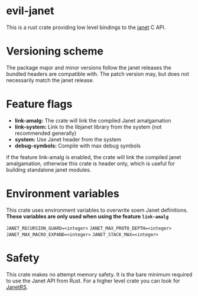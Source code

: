 # evil-janet

This is a rust crate providing low level bindings to the [janet](https://janet-lang.org/) C API.

# Versioning scheme

The package major and minor versions follow the janet releases the
bundled headers are compatible with. The patch version may, but does
not necessarily match the janet release.

# Feature flags

-   **link-amalg:** The crate will link the compiled Janet amalgamation
-   **link-system:** Link to the libjanet library from the system (not recommended generally)
-   **system:** Use Janet header from the system
-   **debug-symbols:** Compile with max debug symbols

if the feature link-amalg is enabled, the crate will link the compiled
janet amalgamation, otherwise this crate is header only, which is useful
for building standalone janet modules.

# Environment variables

This crate uses environment variables to overwrite soem Janet definitions.
**These variables are only used when using the feature `link-amalg`**

`JANET_RECURSION_GUARD=<integer>`
`JANET_MAX_PROTO_DEPTH=<integer>`
`JANET_MAX_MACRO_EXPAND=<integer>`
`JANET_STACK_MAX=<integer>`

# Safety

This crate makes no attempt memory safety.
It is the bare minimum required to use the Janet API from
Rust. For a higher level crate you can look for [JanetRS](https://github.com/GrayJack/janetrs).

